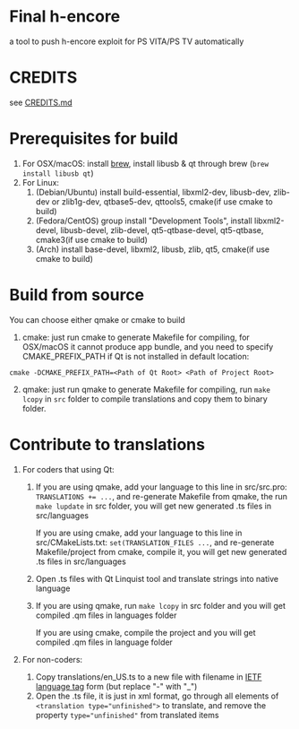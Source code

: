 # Final h-encore
a tool to push h-encore exploit for PS VITA/PS TV automatically

# CREDITS
see [CREDITS.md](CREDITS.md)

# Prerequisites for build
1. For OSX/macOS: install [brew](https://brew.sh), install libusb & qt through brew (```brew install libusb qt```)
2. For Linux:
   1. (Debian/Ubuntu) install build-essential, libxml2-dev, libusb-dev, zlib-dev or zlib1g-dev, qtbase5-dev, qttools5, cmake(if use cmake to build)
   2. (Fedora/CentOS) group install "Development Tools", install libxml2-devel, libusb-devel, zlib-devel, qt5-qtbase-devel, qt5-qtbase, cmake3(if use cmake to build)
   3. (Arch) install base-devel, libxml2, libusb, zlib, qt5, cmake(if use cmake to build)

# Build from source
You can choose either qmake or cmake to build
1. cmake: just run cmake to generate Makefile for compiling, for OSX/macOS it cannot produce app bundle, and you need to specify CMAKE_PREFIX_PATH if Qt is not installed in default location:
```
cmake -DCMAKE_PREFIX_PATH=<Path of Qt Root> <Path of Project Root>
```
2. qmake: just run qmake to generate Makefile for compiling, run ```make lcopy``` in ```src``` folder to compile translations and copy them to binary folder.

# Contribute to translations
1. For coders that using Qt:
   1. If you are using qmake, add your language to this line in src/src.pro: ```TRANSLATIONS += ...```, and re-generate Makefile from qmake, the run ```make lupdate``` in src folder, you will get new generated .ts files in src/languages

      If you are using cmake, add your language to this line in src/CMakeLists.txt: ```set(TRANSLATION_FILES ...```, and re-generate Makefile/project from cmake, compile it, you will get new generated .ts files in src/languages
   2. Open .ts files with Qt Linquist tool and translate strings into native language
   3. If you are using qmake, run ```make lcopy``` in src folder and you will get compiled .qm files in languages folder

      If you are using cmake, compile the project and you will get compiled .qm files in language folder

2. For non-coders:
   1. Copy translations/en_US.ts to a new file with filename in [IETF language tag](https://datahub.io/core/language-codes/r/3.html) form (but replace "-" with "_")
   2. Open the .ts file, it is just in xml format, go through all elements of ```<translation type="unfinished">``` to translate, and remove the property ```type="unfinished"``` from translated items
